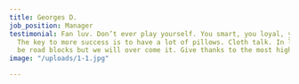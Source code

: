 ```yaml
---
title: Georges D.
job_position: Manager
testimonial: Fan luv. Don’t ever play yourself. You smart, you loyal, you a genius.
  The key to more success is to have a lot of pillows. Cloth talk. In life there will
  be road blocks but we will over come it. Give thanks to the most high.
image: "/uploads/1-1.jpg"

---
```

